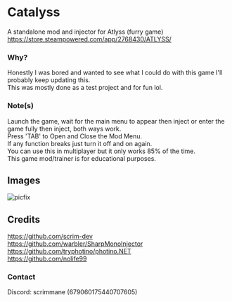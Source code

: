 # Catalyss
A standalone mod and injector for Atlyss (furry game)
<br>
https://store.steampowered.com/app/2768430/ATLYSS/

### Why?
Honestly I was bored and wanted to see what I could do with this game I'll probably keep updating this.
<br>
This was mostly done as a test project and for fun lol.

### Note(s)
Launch the game, wait for the main menu to appear then inject or enter the game fully then inject, both ways work. <br>
Press 'TAB' to Open and Close the Mod Menu. <br>
If any function breaks just turn it off and on again. <br>
You can use this in multiplayer but it only works 85% of the time. <br>
This game mod/trainer is for educational purposes. <br>

## Images
![picfix](https://github.com/user-attachments/assets/95e4d468-5af9-4dd3-b0df-0e0919864d16)


## Credits
https://github.com/scrim-dev
<br>
https://github.com/warbler/SharpMonoInjector
<br>
https://github.com/tryphotino/photino.NET
<br>
https://github.com/nolife99

### Contact
Discord: scrimmane (679060175440707605)
